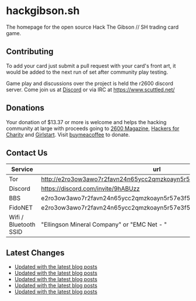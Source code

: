 # hackgibson.sh
The homepage for the open source Hack The Gibson // SH trading card game.


## Contributing

To add your card just submit a pull request with your card's front art, it would be added to the next run of set after community play testing.

Game play and discussions over the project is held the r2600 discord server. Come join us at [Discord](https://discord.com/invite/9hABUzz) or via IRC at https://www.scuttled.net/


## Donations

Your donation of $13.37 or more is welcome and helps the hacking community at large with proceeds going to [2600 Magazine](https://2600.com/), [Hackers for Charity](https://hackersforcharity.org) and [Girlstart](https://girlstart.org).  Visit [buymeacoffee](https://www.buymeacoffee.com/hackgibson.sh) to donate.


## Contact Us

Service | url
-|-
Tor | http://e2ro3ow3awo7r2favn24n65ycc2qmzkoayn5r57e3f56nvjwdcgg32ad.onion
Discord | https://discord.com/invite/9hABUzz
BBS | e2ro3ow3awo7r2favn24n65ycc2qmzkoayn5r57e3f56nvjwdcgg32ad.onion:23
FidoNET | e2ro3ow3awo7r2favn24n65ycc2qmzkoayn5r57e3f56nvjwdcgg32ad.onion:24554
Wifi / Bluetooth SSID | "Ellingson Mineral Company" or "EMC Net - <fidonet address>"

## Latest Changes
<!-- BLOG-POST-LIST:START -->
- [Updated with the latest blog posts](https://github.com/DFW2600/hackgibson.sh/commit/cc611787eef13a38e8a46774225965fa7f411a1b)
- [Updated with the latest blog posts](https://github.com/DFW2600/hackgibson.sh/commit/c94891ace4cb4cea90dd893a520ecd28ad24d2fc)
- [Updated with the latest blog posts](https://github.com/DFW2600/hackgibson.sh/commit/9eccdfb1f0416b87dd183b955d03e7424e283417)
- [Updated with the latest blog posts](https://github.com/DFW2600/hackgibson.sh/commit/2f8e0061d1288a0ea11f5fc838f3463045d3ec33)
- [Updated with the latest blog posts](https://github.com/DFW2600/hackgibson.sh/commit/aec15b2aeb3885fcd9fc1a12491c4e7de0c4f6ab)
<!-- BLOG-POST-LIST:END -->
